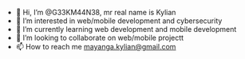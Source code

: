- 👋 Hi, I’m @G33KM44N38, mr real name is Kylian
- 👀 I’m interested in web/mobile development and cybersecurity
- 🌱 I’m currently learning web development and mobile development
- 💞️ I’m looking to collaborate on web/mobile projectt
- 📫 How to reach me mayanga.kylian@gmail.com

<!---
G33KM44N38/G33KM44N38 is a ✨ special ✨ repository because its `README.md` (this file) appears on your GitHub profile.
You can click the Preview link to take a look at your changes.
--->
